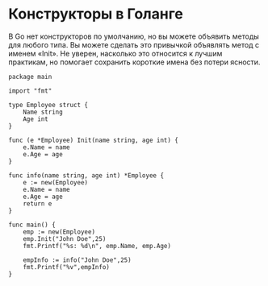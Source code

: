 # Конструкторы в Голанге
В Go нет конструкторов по умолчанию, но вы можете объявить методы для любого типа. Вы можете сделать это привычкой объявлять метод с именем «Init». Не уверен, насколько это относится к лучшим практикам, но помогает сохранить короткие имена без потери ясности.

```golang
package main
 
import "fmt"
 
type Employee struct {
    Name string
    Age int
}
 
func (e *Employee) Init(name string, age int) {
    e.Name = name
    e.Age = age
}
 
func info(name string, age int) *Employee {
    e := new(Employee)
    e.Name = name
    e.Age = age   
    return e
}
 
func main() {
    emp := new(Employee)
    emp.Init("John Doe",25)
    fmt.Printf("%s: %d\n", emp.Name, emp.Age)
     
    empInfo := info("John Doe",25)
    fmt.Printf("%v",empInfo)
}
```

